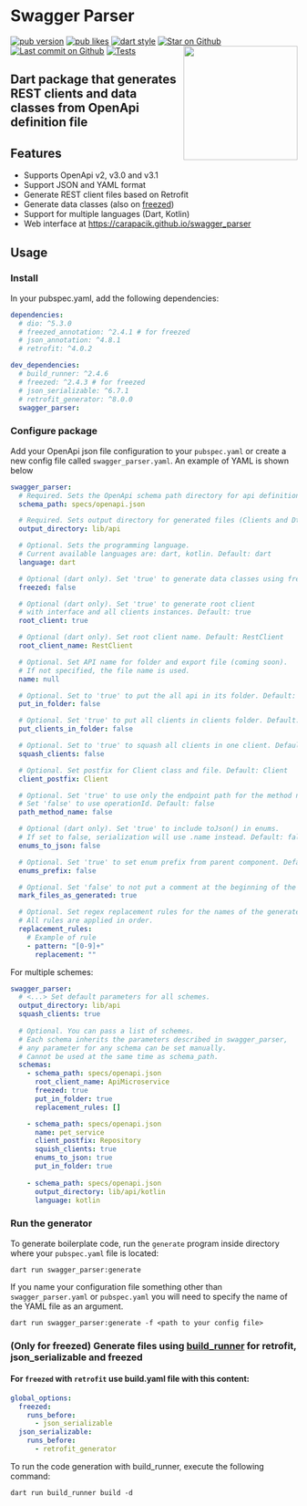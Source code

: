 # Swagger Parser
[![pub version](https://img.shields.io/pub/v/swagger_parser?logo=dart)](https://pub.dev/packages/swagger_parser)
[![pub likes](https://img.shields.io/pub/likes/swagger_parser?logo=dart)](https://pub.dev/packages/swagger_parser)
[![dart style](https://img.shields.io/badge/style-carapacik__lints%20-brightgreen?logo=dart)](https://pub.dev/packages/carapacik_lints)
[![Star on Github](https://img.shields.io/github/stars/Carapacik/swagger_parser?logo=github)](https://github.com/Carapacik/swagger_parser)
[![Last commit on Github](https://img.shields.io/github/last-commit/Carapacik/swagger_parser?logo=github)](https://github.com/Carapacik/swagger_parser)
[![Tests](https://github.com/Carapacik/swagger_parser/actions/workflows/tests.yml/badge.svg?branch=main)](https://github.com/Carapacik/swagger_parser/actions/workflows/tests.yml)
<a href="https://omega-r.com/"><img src="https://raw.githubusercontent.com/Carapacik/swagger_parser/main/.github/readme/omega_logo.png" width="200" align="right"/></a>

## Dart package that generates REST clients and data classes from OpenApi definition file

## Features

- Supports OpenApi v2, v3.0 and v3.1
- Support JSON and YAML format
- Generate REST client files based on Retrofit
- Generate data classes (also on [freezed](https://pub.dev/packages/freezed))
- Support for multiple languages (Dart, Kotlin)
- Web interface at https://carapacik.github.io/swagger_parser

## Usage

### Install

In your pubspec.yaml, add the following dependencies:

```yaml
dependencies:
  # dio: ^5.3.0
  # freezed_annotation: ^2.4.1 # for freezed
  # json_annotation: ^4.8.1
  # retrofit: ^4.0.2

dev_dependencies:
  # build_runner: ^2.4.6
  # freezed: ^2.4.3 # for freezed
  # json_serializable: ^6.7.1
  # retrofit_generator: ^8.0.0
  swagger_parser:
```

### Configure package

Add your OpenApi json file configuration to your `pubspec.yaml` or create a new config file called `swagger_parser.yaml`.
An example of YAML is shown below

```yaml
swagger_parser:
  # Required. Sets the OpenApi schema path directory for api definition
  schema_path: specs/openapi.json

  # Required. Sets output directory for generated files (Clients and Dtos)
  output_directory: lib/api

  # Optional. Sets the programming language.
  # Current available languages are: dart, kotlin. Default: dart
  language: dart

  # Optional (dart only). Set 'true' to generate data classes using freezed package. Default: false
  freezed: false

  # Optional (dart only). Set 'true' to generate root client
  # with interface and all clients instances. Default: true
  root_client: true

  # Optional (dart only). Set root client name. Default: RestClient
  root_client_name: RestClient

  # Optional. Set API name for folder and export file (coming soon).
  # If not specified, the file name is used.
  name: null

  # Optional. Set to 'true' to put the all api in its folder. Default: false
  put_in_folder: false

  # Optional. Set 'true' to put all clients in clients folder. Default: false.
  put_clients_in_folder: false

  # Optional. Set to 'true' to squash all clients in one client. Default: false
  squash_clients: false

  # Optional. Set postfix for Client class and file. Default: Client
  client_postfix: Client

  # Optional. Set 'true' to use only the endpoint path for the method name.
  # Set 'false' to use operationId. Default: false
  path_method_name: false

  # Optional (dart only). Set 'true' to include toJson() in enums. 
  # If set to false, serialization will use .name instead. Default: false
  enums_to_json: false

  # Optional. Set 'true' to set enum prefix from parent component. Default: false
  enums_prefix: false

  # Optional. Set 'false' to not put a comment at the beginning of the generated files. Default: true
  mark_files_as_generated: true

  # Optional. Set regex replacement rules for the names of the generated classes/enums.
  # All rules are applied in order.
  replacement_rules:
    # Example of rule
    - pattern: "[0-9]+"
      replacement: ""
```

For multiple schemes:

```yaml
swagger_parser:
  # <...> Set default parameters for all schemes.
  output_directory: lib/api
  squash_clients: true
 
  # Optional. You can pass a list of schemes. 
  # Each schema inherits the parameters described in swagger_parser,
  # any parameter for any schema can be set manually.
  # Cannot be used at the same time as schema_path.
  schemas:
    - schema_path: specs/openapi.json
      root_client_name: ApiMicroservice
      freezed: true
      put_in_folder: true
      replacement_rules: []

    - schema_path: specs/openapi.json
      name: pet_service
      client_postfix: Repository
      squish_clients: true
      enums_to_json: true
      put_in_folder: true
      
    - schema_path: specs/openapi.json
      output_directory: lib/api/kotlin
      language: kotlin
```


### Run the generator
To generate boilerplate code, run the `generate` program inside directory where your `pubspec.yaml` file is located:
```shell
dart run swagger_parser:generate
```
If you name your configuration file something other than `swagger_parser.yaml` or `pubspec.yaml` 
you will need to specify the name of the YAML file as an argument.

```shell
dart run swagger_parser:generate -f <path to your config file>
```

### (Only for freezed) Generate files using [build_runner](https://pub.dev/packages/build_runner) for retrofit, json_serializable and freezed
#### For `freezed` with `retrofit` use build.yaml file with this content:
```yaml
global_options:
  freezed:
    runs_before:
      - json_serializable
  json_serializable:
    runs_before:
      - retrofit_generator
```
To run the code generation with build_runner, execute the following command:
```shell
dart run build_runner build -d
```
